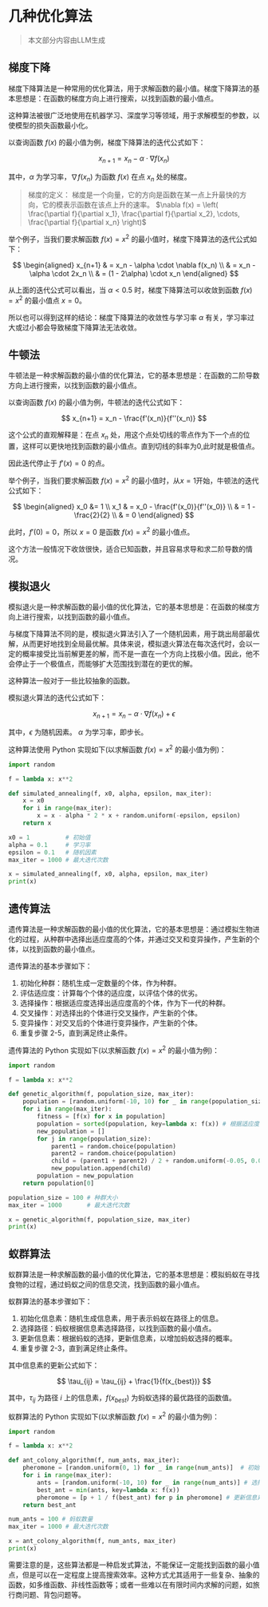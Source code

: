 # 几种优化算法

> 本文部分内容由LLM生成

## 梯度下降

梯度下降算法是一种常用的优化算法，用于求解函数的最小值。梯度下降算法的基本思想是：在函数的梯度方向上进行搜索，以找到函数的最小值点。

这种算法被很广泛地使用在机器学习、深度学习等领域，用于求解模型的参数，以使模型的损失函数最小化。

以查询函数 $f(x)$ 的最小值为例，梯度下降算法的迭代公式如下：

$$
x_{n+1} = x_n - \alpha \cdot \nabla f(x_n)
$$

其中，$\alpha$ 为学习率，$\nabla f(x_n)$ 为函数 $f(x)$ 在点 $x_n$ 处的梯度。

> 梯度的定义： 梯度是一个向量，它的方向是函数在某一点上升最快的方向，它的模表示函数在该点上升的速率。
> $\nabla f(x) = \left( \frac{\partial f}{\partial x_1}, \frac{\partial f}{\partial x_2}, \cdots, \frac{\partial f}{\partial x_n} \right)$

举个例子，当我们要求解函数 $f(x) = x^2$ 的最小值时，梯度下降算法的迭代公式如下：

$$
\begin{aligned}
x_{n+1} & = x_n - \alpha \cdot \nabla f(x_n) \\
& = x_n - \alpha \cdot 2x_n \\
& = (1 - 2\alpha) \cdot x_n
\end{aligned}
$$

从上面的迭代公式可以看出，当 $\alpha < 0.5$ 时，梯度下降算法可以收敛到函数 $f(x) = x^2$ 的最小值点 $x = 0$。

所以也可以得到这样的结论：梯度下降算法的收敛性与学习率 $\alpha$ 有关，学习率过大或过小都会导致梯度下降算法无法收敛。

## 牛顿法

牛顿法是一种求解函数的最小值的优化算法，它的基本思想是：在函数的二阶导数方向上进行搜索，以找到函数的最小值点。

以查询函数 $f(x)$ 的最小值为例，牛顿法的迭代公式如下：

$$
x_{n+1} = x_n - \frac{f'(x_n)}{f''(x_n)}
$$

这个公式的直观解释是：在点 $x_n$ 处，用这个点处切线的零点作为下一个点的位置，这样可以更快地找到函数的最小值点。直到切线的斜率为0,此时就是极值点。

因此迭代停止于 $f'(x) = 0$ 的点。

举个例子，当我们要求解函数 $f(x) = x^2$ 的最小值时，从$x = 1$开始，牛顿法的迭代公式如下：

$$
\begin{aligned}
x_0 &= 1 \\
x_1 & = x_0 - \frac{f'(x_0)}{f''(x_0)} \\
& = 1 - \frac{2}{2} \\
& = 0 
\end{aligned}
$$

此时，$f'(0) = 0$，所以 $x = 0$ 是函数 $f(x) = x^2$ 的最小值点。

这个方法一般情况下收敛很快，适合已知函数，并且容易求导和求二阶导数的情况。

## 模拟退火

模拟退火是一种求解函数的最小值的优化算法，它的基本思想是：在函数的梯度方向上进行搜索，以找到函数的最小值点。

与梯度下降算法不同的是，模拟退火算法引入了一个随机因素，用于跳出局部最优解，从而更好地找到全局最优解。具体来说，模拟退火算法在每次迭代时，会以一定的概率接受比当前解更差的解，而不是一直在一个方向上找极小值。因此，他不会停止于一个极值点，而能够扩大范围找到潜在的更优的解。

这种算法一般对于一些比较抽象的函数。

模拟退火算法的迭代公式如下：

$$
x_{n+1} = x_n - \alpha \cdot \nabla f(x_n) + \epsilon
$$

其中，$\epsilon$ 为随机因素。 $\alpha$ 为学习率，即步长。

这种算法使用 Python 实现如下(以求解函数 $f(x) = x^2$ 的最小值为例)：

```python
import random

f = lambda x: x**2

def simulated_annealing(f, x0, alpha, epsilon, max_iter):
    x = x0
    for i in range(max_iter):
        x = x - alpha * 2 * x + random.uniform(-epsilon, epsilon)
    return x

x0 = 1          # 初始值
alpha = 0.1     # 学习率
epsilon = 0.1   # 随机因素
max_iter = 1000 # 最大迭代次数

x = simulated_annealing(f, x0, alpha, epsilon, max_iter)
print(x)
```

## 遗传算法

遗传算法是一种求解函数的最小值的优化算法，它的基本思想是：通过模拟生物进化的过程，从种群中选择出适应度高的个体，并通过交叉和变异操作，产生新的个体，以找到函数的最小值点。

遗传算法的基本步骤如下：

1. 初始化种群：随机生成一定数量的个体，作为种群。
2. 评估适应度：计算每个个体的适应度，以评估个体的优劣。
3. 选择操作：根据适应度选择出适应度高的个体，作为下一代的种群。
4. 交叉操作：对选择出的个体进行交叉操作，产生新的个体。
5. 变异操作：对交叉后的个体进行变异操作，产生新的个体。
6. 重复步骤 2-5，直到满足终止条件。

遗传算法的 Python 实现如下(以求解函数 $f(x) = x^2$ 的最小值为例)：

```python
import random

f = lambda x: x**2

def genetic_algorithm(f, population_size, max_iter):
    population = [random.uniform(-10, 10) for _ in range(population_size)]  # 初始化种群，随机生成个体
    for i in range(max_iter):
        fitness = [f(x) for x in population]
        population = sorted(population, key=lambda x: f(x)) # 根据适应度排序
        new_population = []
        for j in range(population_size):
            parent1 = random.choice(population)
            parent2 = random.choice(population)
            child = (parent1 + parent2) / 2 + random.uniform(-0.05, 0.05) # 交叉和变异操作
            new_population.append(child)
        population = new_population
    return population[0]

population_size = 100 # 种群大小
max_iter = 1000       # 最大迭代次数

x = genetic_algorithm(f, population_size, max_iter)
print(x)
```

## 蚁群算法

蚁群算法是一种求解函数的最小值的优化算法，它的基本思想是：模拟蚂蚁在寻找食物的过程，通过蚂蚁之间的信息交流，找到函数的最小值点。

蚁群算法的基本步骤如下：

1. 初始化信息素：随机生成信息素，用于表示蚂蚁在路径上的信息。
2. 选择路径：蚂蚁根据信息素选择路径，以找到函数的最小值点。
3. 更新信息素：根据蚂蚁的选择，更新信息素，以增加蚂蚁选择的概率。
4. 重复步骤 2-3，直到满足终止条件。

其中信息素的更新公式如下：

$$
\tau_{ij} = \tau_{ij} + \frac{1}{f(x_{best})}
$$

其中，$\tau_{ij}$ 为路径 $i$ 上的信息素，$f(x_{best})$ 为蚂蚁选择的最优路径的函数值。

蚁群算法的 Python 实现如下(以求解函数 $f(x) = x^2$ 的最小值为例)：

```python
import random

f = lambda x: x**2

def ant_colony_algorithm(f, num_ants, max_iter):
    pheromone = [random.uniform(0, 1) for _ in range(num_ants)]  # 初始化信息素
    for i in range(max_iter):
        ants = [random.uniform(-10, 10) for _ in range(num_ants)] # 选择路径
        best_ant = min(ants, key=lambda x: f(x))
        pheromone = [p + 1 / f(best_ant) for p in pheromone] # 更新信息素
    return best_ant

num_ants = 100 # 蚂蚁数量
max_iter = 1000 # 最大迭代次数

x = ant_colony_algorithm(f, num_ants, max_iter)
print(x)
```

需要注意的是，这些算法都是一种启发式算法，不能保证一定能找到函数的最小值点，但是可以在一定程度上提高搜索效率。这种方式尤其适用于一些复杂、抽象的函数，如多维函数、非线性函数等；或者一些难以在有限时间内求解的问题，如旅行商问题、背包问题等。
